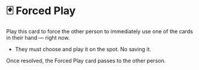 # 🃏 Forced Play

Play this card to force the other person to immediately use one of the cards in their hand — right now.

- They must choose and play it on the spot. No saving it.

Once resolved, the Forced Play card passes to the other person.

